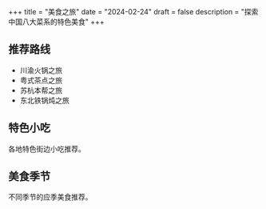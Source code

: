 +++
title = "美食之旅"
date = "2024-02-24"
draft = false
description = "探索中国八大菜系的特色美食"
+++

## 推荐路线
- 川渝火锅之旅
- 粤式茶点之旅
- 苏杭本帮之旅
- 东北铁锅炖之旅

## 特色小吃
各地特色街边小吃推荐。

## 美食季节
不同季节的应季美食推荐。 